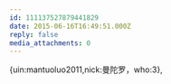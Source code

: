 ```yaml
---
id: 111137527879441829
date: 2015-06-16T16:49:51.000Z
reply: false
media_attachments: 0
---
```


{uin:mantuoluo2011,nick:曼陀罗，who:3},

